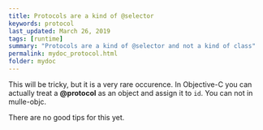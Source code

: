 ```yaml
---
title: Protocols are a kind of @selector
keywords: protocol
last_updated: March 26, 2019
tags: [runtime]
summary: "Protocols are a kind of @selector and not a kind of class"
permalink: mydoc_protocol.html
folder: mydoc
---
```


This will be tricky, but it is a very rare occurence. In Objective-C you
can actually treat a **@protocol** as an object and assign it to `id`.
You can not in mulle-objc.

There are no good tips for this yet.
